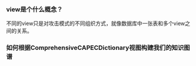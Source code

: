 ### view是个什么概念？

不同的view只是对攻击模式的不同组织方式，就像数据库中一张表和多个view之间的关系。

### 如何根据ComprehensiveCAPECDictionary视图构建我们的知识图谱

